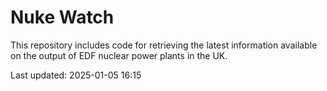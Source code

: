 # Nuke Watch

This repository includes code for retrieving the latest information available on the output of EDF nuclear power plants in the UK.

Last updated: 2025-01-05 16:15